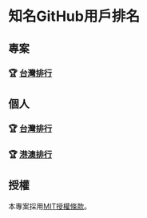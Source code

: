 # 知名GitHub用戶排名




## 專案
### 🏆 [台灣排行](https://food20250810.github.io/Ranking/taiwan/taiwan-projects.html)

## 個人
### 🏆 [台灣排行](Taiwan/README.md)
### 🏆 [港澳排行](HongKongAndMacau/README.md)



## 授權

本專案採用[MIT授權條款](/LICENSE)。
